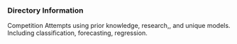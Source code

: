 
### Directory Information

Competition Attempts using prior knowledge, research,, and unique models. Including classification, forecasting, regression. 


